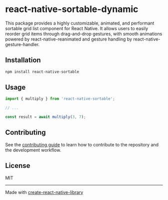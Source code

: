 # react-native-sortable-dynamic

This package provides a highly customizable, animated, and performant sortable grid list component for React Native. It allows users to easily reorder grid items through drag-and-drop gestures, with smooth animations powered by react-native-reanimated and gesture handling by react-native-gesture-handler.

## Installation

```sh
npm install react-native-sortable
```

## Usage


```js
import { multiply } from 'react-native-sortable';

// ...

const result = await multiply(3, 7);
```


## Contributing

See the [contributing guide](CONTRIBUTING.md) to learn how to contribute to the repository and the development workflow.

## License

MIT

---

Made with [create-react-native-library](https://github.com/callstack/react-native-builder-bob)
